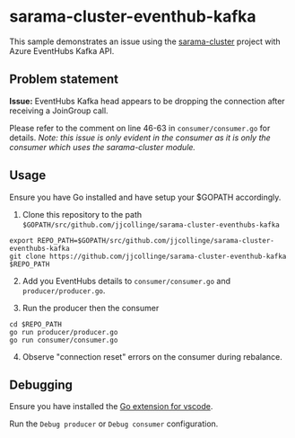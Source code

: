 # sarama-cluster-eventhub-kafka
This sample demonstrates an issue using the [sarama-cluster](https://github.com/bsm/sarama-cluster) project with Azure EventHubs Kafka API.

## Problem statement

**Issue:** EventHubs Kafka head appears to be dropping the connection after receiving a JoinGroup call.

Please refer to the comment on line 46-63 in `consumer/consumer.go` for details. *Note: this issue is only evident in the consumer as it is only the consumer which uses the sarama-cluster module.*

## Usage
Ensure you have Go installed and have setup your $GOPATH accordingly.


1. Clone this repository to the path `$GOPATH/src/github.com/jjcollinge/sarama-cluster-eventhubs-kafka`

```
export REPO_PATH=$GOPATH/src/github.com/jjcollinge/sarama-cluster-eventhubs-kafka
git clone https://github.com/jjcollinge/sarama-cluster-eventhub-kafka $REPO_PATH
```

2. Add you EventHubs details to `consumer/consumer.go` and `producer/producer.go`.

3. Run the producer then the consumer

```
cd $REPO_PATH
go run producer/producer.go
go run consumer/consumer.go
```

4. Observe "connection reset" errors on the consumer during rebalance.

## Debugging
Ensure you have installed the [Go extension for vscode](https://github.com/Microsoft/vscode-go).

Run the `Debug producer` or `Debug consumer` configuration.
